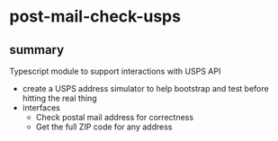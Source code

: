 # post-mail-check-usps
## summary
Typescript module to support interactions with USPS API

* create a USPS address simulator to help bootstrap and test before hitting the real thing
* interfaces
  * Check postal mail address for correctness
  * Get the full ZIP code for any address